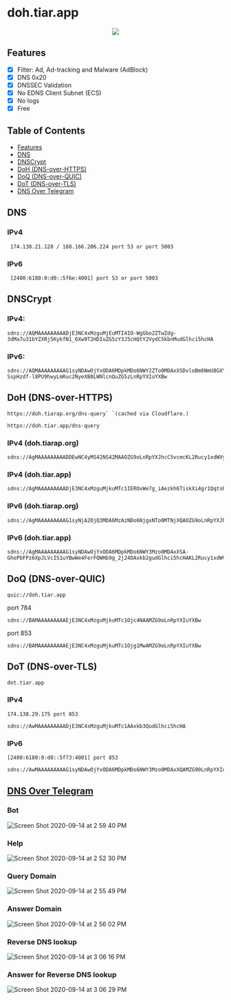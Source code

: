 # doh.tiar.app

<p align="center">
	<a href="https://xkcd.com/624/"><img src="https://user-images.githubusercontent.com/787301/97881789-cccbbb80-1d5d-11eb-8c77-ed8b84a708c2.png"></a>
</p>

## Features

- [x] Filter: Ad, Ad-tracking and Malware (AdBlock)
- [x] DNS 0x20
- [x] DNSSEC Validation
- [x] No EDNS Client Subnet (ECS)
- [x] No logs
- [x] Free

## Table of Contents

* [Features](#features)
* [DNS](#features)
* [DNSCrypt](#dnscrypt)
* [DoH (DNS-over-HTTPS)](#doh-dns-over-https)
* [DoQ (DNS-over-QUIC)](#doq-dns-over-quic)
* [DoT (DNS-over-TLS)](#dot-dns-over-tls)
* [DNS Over Telegram](#dns-over-telegram)


## DNS

### IPv4

~~~
 174.138.21.128 / 188.166.206.224 port 53 or port 5003
~~~

### IPv6

~~~
 [2400:6180:0:d0::5f6e:4001] port 53 or port 5003
~~~

## DNSCrypt

### IPv4: 

~~~
sdns://AQMAAAAAAAAADjE3NC4xMzguMjEuMTI4IO-WgGbo2ZTwZdg-3dMa7u31bYZXRj5KykfN1_6Xw9T2HDIuZG5zY3J5cHQtY2VydC5kbnMudGlhci5hcHA
~~~

### IPv6:

~~~
sdns://AQMAAAAAAAAAG1syNDAwOjYxODA6MDpkMDo6NWY2ZTo0MDAxXSDvloBm6NmU8GXYPt3TGu7t9W2GV0Y-SspHzdf-l8PU9hwyLmRuc2NyeXB0LWNlcnQuZG5zLnRpYXIuYXBw
~~~

## DoH (DNS-over-HTTPS)

~~~
https://doh.tiarap.org/dns-query` `(cached via Cloudflare.)
~~~

~~~
https://doh.tiar.app/dns-query
~~~

### IPv4 (doh.tiarap.org)

~~~
sdns://AgMAAAAAAAAADDEwNC4yMS42NS42MAAOZG9oLnRpYXJhcC5vcmcKL2Rucy1xdWVyeQ
~~~

### IPv4 (doh.tiar.app)

~~~
sdns://AgMAAAAAAAAADjE3NC4xMzguMjkuMTc1IEROvWe7g_iAezkh6TiskXi4gr1QqtsRIx8ETPXwjffODGRvaC50aWFyLmFwcAovZG5zLXF1ZXJ5
~~~

### IPv6 (doh.tiarap.org)

~~~
sdns://AgMAAAAAAAAAG1syNjA2OjQ3MDA6MzAzNDo6NjgxNTo0MTNjXQAOZG9oLnRpYXJhcC5vcmcKL2Rucy1xdWVyeQ
~~~

### IPv6 (doh.tiar.app)

~~~
sdns://AgMAAAAAAAAAG1syNDAwOjYxODA6MDpkMDo6NWY3Mzo0MDAxXSA-GhoPbFPz6XpJLVcIS1uYBwWe4FerFQWHb9g_2j24OAxkb2gudGlhci5hcHAKL2Rucy1xdWVyeQ
~~~

## DoQ (DNS-over-QUIC)

~~~
quic://doh.tiar.app
~~~

port 784

~~~
sdns://BAMAAAAAAAAAEjE3NC4xMzguMjkuMTc1Ojc4NAAMZG9oLnRpYXIuYXBw
~~~

port 853

~~~
sdns://BAMAAAAAAAAAEjE3NC4xMzguMjkuMTc1Ojg1MwAMZG9oLnRpYXIuYXBw
~~~

## DoT (DNS-over-TLS)

~~~
dot.tiar.app
~~~

### IPv4

~~~
174.138.29.175 port 853
~~~
   
~~~
sdns://AwMAAAAAAAAADjE3NC4xMzguMjkuMTc1AAxkb3QudGlhci5hcHA
~~~

### IPv6

~~~
[2400:6180:0:d0::5f73:4001] port 853
~~~

~~~
sdns://AwMAAAAAAAAAG1syNDAwOjYxODA6MDpkMDo6NWY3Mzo0MDAxXQAMZG90LnRpYXIuYXBw
~~~



## [DNS Over Telegram](https://t.me/dns_tgbot)


### Bot

![Screen Shot 2020-09-14 at 2 59 40 PM](https://user-images.githubusercontent.com/787301/93053879-0ad02b80-f69b-11ea-9199-b7551568373c.png)

### Help

![Screen Shot 2020-09-14 at 2 52 30 PM](https://user-images.githubusercontent.com/787301/93053134-f50e3680-f699-11ea-9907-8f7691799f12.png)

### Query Domain

![Screen Shot 2020-09-14 at 2 55 49 PM](https://user-images.githubusercontent.com/787301/93053472-6cdc6100-f69a-11ea-8003-af96ffeee258.png)

### Answer Domain

![Screen Shot 2020-09-14 at 2 56 02 PM](https://user-images.githubusercontent.com/787301/93053504-78c82300-f69a-11ea-97ee-47a5d0122b31.png)

### Reverse DNS lookup

![Screen Shot 2020-09-14 at 3 06 16 PM](https://user-images.githubusercontent.com/787301/93054531-0c4e2380-f69c-11ea-93aa-74e7b5b1242c.png)

### Answer for Reverse DNS lookup

![Screen Shot 2020-09-14 at 3 06 29 PM](https://user-images.githubusercontent.com/787301/93054579-1b34d600-f69c-11ea-8a13-47ba5375c54d.png)


